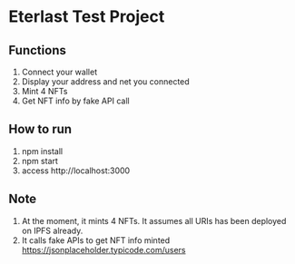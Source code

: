 # Eterlast Test Project

## Functions
1. Connect your wallet
2. Display your address and net you connected
3. Mint 4 NFTs 
4. Get NFT info by fake API call

## How to run
1. npm install
2. npm start
3. access http://localhost:3000

## Note
1. At the moment, it mints 4 NFTs. It assumes all URIs has been deployed on IPFS already.
2. It calls fake APIs to get NFT info minted
https://jsonplaceholder.typicode.com/users
